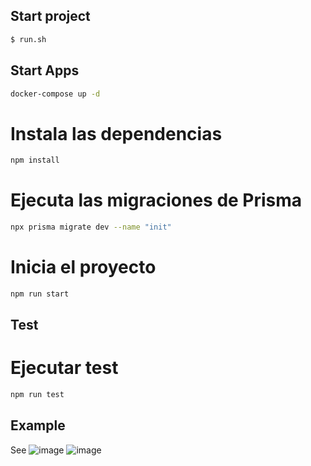 ## Start project
```bash
$ run.sh
```

## Start Apps
```bash
docker-compose up -d
```

# Instala las dependencias
```bash
npm install
```

# Ejecuta las migraciones de Prisma
```bash
npx prisma migrate dev --name "init"
```

# Inicia el proyecto
```bash
npm run start
```

## Test
# Ejecutar test
```bash
npm run test
```

## Example
See 
![image](https://user-images.githubusercontent.com/17199377/240066996-3f789bc9-f987-4f07-9674-19fd6d5e5cb2.PNG)
![image](https://user-images.githubusercontent.com/17199377/240066738-5431928a-1325-4a9b-ac61-a8a12cb90429.PNG)
